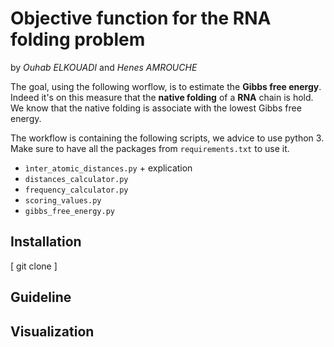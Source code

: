 # Objective function for the RNA folding problem 
by *Ouhab ELKOUADI* and *Henes AMROUCHE*

The goal, using the following worflow, is to estimate the **Gibbs free energy**. Indeed it's on this measure that the **native folding** of a **RNA** chain is hold. We know that the native folding is associate with the lowest Gibbs free energy. 

The workflow is containing the following scripts, we advice to use python 3. Make sure to have all the packages from `requirements.txt` to use it.  

- `ìnter_atomic_distances.py` + explication 
- `distances_calculator.py`
- `frequency_calculator.py`
- `scoring_values.py`
- `gibbs_free_energy.py`

## Installation
[ git clone ]
## Guideline
## Visualization 
